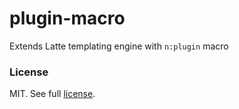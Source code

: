 plugin-macro
============

Extends Latte templating engine with `n:plugin` macro

### License

MIT. See full [license](license.md).
